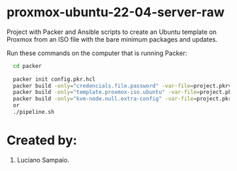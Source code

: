 # proxmox-ubuntu-22-04-server-raw
Project with Packer and Ansible scripts to create an Ubuntu template on Proxmox from an ISO file with the bare minimum packages and updates.

Run these commands on the computer that is running Packer:

```bash
  cd packer
  
  packer init config.pkr.hcl
  packer build -only="credencials.file.password" -var-file=project.pkrvars.hcl iso/.
  packer build -only="template.proxmox-iso.ubuntu" -var-file=project.pkrvars.hcl iso/.
  packer build -only="kvm-node.null.extra-config" -var-file=project.pkrvars.hcl iso/.
  or 
  ./pipeline.sh
```

# Created by: 

1. Luciano Sampaio.
